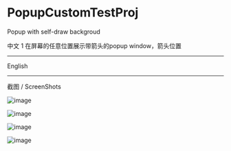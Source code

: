 # PopupCustomTestProj
Popup with self-draw backgroud

中文
1 在屏幕的任意位置展示带箭头的popup window，箭头位置

----------------------------------

English

--------------------------------
截图 / ScreenShots

 ![image](https://github.com/cumtping/PopupCustomTestProj/blob/master/screenshots/1.png)
 
 ![image](https://github.com/cumtping/PopupCustomTestProj/blob/master/screenshots/2.png)
 
 ![image](https://github.com/cumtping/PopupCustomTestProj/blob/master/screenshots/3.png)
 
 ![image](https://github.com/cumtping/PopupCustomTestProj/blob/master/screenshots/4.png)
